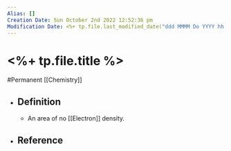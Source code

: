 ```yaml
---
Alias: []
Creation Date: Sun October 2nd 2022 12:52:36 pm 
Modification Date: <%+ tp.file.last_modified_date("ddd MMMM Do YYYY hh:mm:ss a") %>
---
```

# <%+ tp.file.title %>
#Permanent [[Chemistry]]

- ## Definition
	- An area of no [[Electron]] density.
- ## Reference